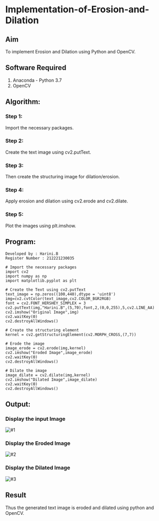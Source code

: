 # Implementation-of-Erosion-and-Dilation
## Aim
To implement Erosion and Dilation using Python and OpenCV.
## Software Required
1. Anaconda - Python 3.7
2. OpenCV
## Algorithm:
### Step 1:
Import the necessary packages.

### Step 2:
Create the text image using cv2.putText.

### Step 3:
Then create the structuring image for dilation/erosion.

### Step 4:
Apply erosion and dilation using cv2.erode and cv2.dilate.

### Step 5:
Plot the images using plt.imshow.
 
## Program:

```
Developed by : Harini.B
Register Number : 212221230035
```

```
# Import the necessary packages
import cv2
import numpy as np
import matplotlib.pyplot as plt

# Create the Text using cv2.putText
text_image = np.zeros((100,440),dtype = 'uint8')
img=cv2.cvtColor(text_image,cv2.COLOR_BGR2RGB)
font = cv2.FONT_HERSHEY_SIMPLEX = 3
cv2.putText(img,"Harini.B",(5,70),font,2,(0,0,255),5,cv2.LINE_AA)
cv2.imshow("Original Image",img)
cv2.waitKey(0)
cv2.destroyAllWindows()

# Create the structuring element
kernel = cv2.getStructuringElement(cv2.MORPH_CROSS,(7,7))

# Erode the image
image_erode = cv2.erode(img,kernel)
cv2.imshow("Eroded Image",image_erode)
cv2.waitKey(0)
cv2.destroyAllWindows()

# Dilate the image
image_dilate = cv2.dilate(img,kernel)
cv2.imshow("Dilated Image",image_dilate)
cv2.waitKey(0)
cv2.destroyAllWindows()
```

## Output:

### Display the input Image
![#1](https://github.com/parsh2004/Implementation-of-Erosion-and-Dilation/assets/95388047/7d74bcdd-04d5-41a5-8511-9bbb9bedf402)

### Display the Eroded Image
![#2](https://github.com/parsh2004/Implementation-of-Erosion-and-Dilation/assets/95388047/3a336b4b-bbcc-4ac2-9d4f-06076930f60e)

### Display the Dilated Image
![#3](https://github.com/parsh2004/Implementation-of-Erosion-and-Dilation/assets/95388047/1efb741f-f462-41f3-baa2-14fb9aef18ce)

## Result
Thus the generated text image is eroded and dilated using python and OpenCV.
